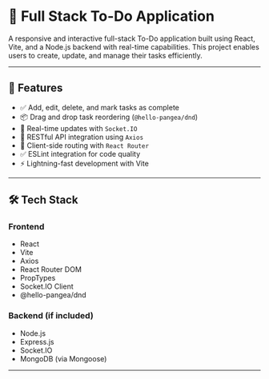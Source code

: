 # 📝 Full Stack To-Do Application

A responsive and interactive full-stack To-Do application built using React, Vite, and a Node.js backend with real-time capabilities. This project enables users to create, update, and manage their tasks efficiently.

---

## 🌟 Features

- ✅ Add, edit, delete, and mark tasks as complete
- 📦 Drag and drop task reordering (`@hello-pangea/dnd`)
- 🔄 Real-time updates with `Socket.IO`
- 🔗 RESTful API integration using `Axios`
- 🧭 Client-side routing with `React Router`
- ✅ ESLint integration for code quality
- ⚡ Lightning-fast development with Vite

---

## 🛠️ Tech Stack

### Frontend
- React
- Vite
- Axios
- React Router DOM
- PropTypes
- Socket.IO Client
- @hello-pangea/dnd

### Backend (if included)
- Node.js
- Express.js
- Socket.IO
- MongoDB (via Mongoose)

---



